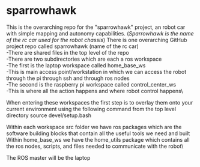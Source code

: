 # sparrowhawk
This is the overarching repo for the "sparrowhawk" project, an robot car with simple mapping and autonomy capabilities. (*Sparrowhawk is the name of the rc car used for the robot chassis*) 
There is one overarching GitHub project repo called sparrowhawk (name of the rc car)\
-There are shared files in the top level of the repo\
-There are two subdirectories which are each a ros workspace\
-The first is the laptop workspace called home_base_ws\
  -This is main access point/workstation in which we can access the robot through the pi through ssh and through ros nodes\
-The second is the raspberry pi workspace called control_center_ws\
  -This is where all the action happens and where robot control happens\

When entering these workspaces the first step is to overlay them onto your current environment using the following command from the top level directory
source devel/setup.bash

Within each workspace src folder we have ros packages which are the software building blocks that contain all the useful tools we need and built\
Within home_base_ws we have the home_utils package which contains all the ros nodes, scripts, and files needed to communicate with the robot\

The ROS master will be the laptop

